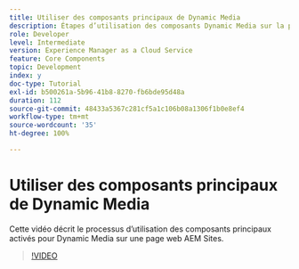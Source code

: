 ```yaml
---
title: Utiliser des composants principaux de Dynamic Media
description: Étapes d’utilisation des composants Dynamic Media sur la page Sites
role: Developer
level: Intermediate
version: Experience Manager as a Cloud Service
feature: Core Components
topic: Development
index: y
doc-type: Tutorial
exl-id: b500261a-5b96-41b8-8270-fb6bde95d48a
duration: 112
source-git-commit: 48433a5367c281cf5a1c106b08a1306f1b0e8ef4
workflow-type: tm+mt
source-wordcount: '35'
ht-degree: 100%

---
```


# Utiliser des composants principaux de Dynamic Media

Cette vidéo décrit le processus d’utilisation des composants principaux activés pour Dynamic Media sur une page web AEM Sites.

>[!VIDEO](https://video.tv.adobe.com/v/3417722?quality=12&learn=on&captions=fre_fr)
